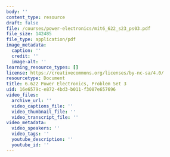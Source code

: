```yaml
---
body: ''
content_type: resource
draft: false
file: /courses/power-electronics/mit6_622_s23_ps03.pdf
file_size: 142485
file_type: application/pdf
image_metadata:
  caption: ''
  credit: ''
  image-alt: ''
learning_resource_types: []
license: https://creativecommons.org/licenses/by-nc-sa/4.0/
resourcetype: Document
title: 6.622 Power Electronics, Problem Set 3
uid: 16e6579c-e872-4bd3-b011-f3087e657696
video_files:
  archive_url: ''
  video_captions_file: ''
  video_thumbnail_file: ''
  video_transcript_file: ''
video_metadata:
  video_speakers: ''
  video_tags: ''
  youtube_description: ''
  youtube_id: ''
---
```


